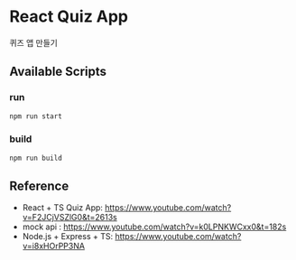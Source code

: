 # React Quiz App

퀴즈 앱 만들기

## Available Scripts

### run

```bash
npm run start
```

### build

```bash
npm run build
```

## Reference

- React + TS Quiz App: <https://www.youtube.com/watch?v=F2JCjVSZlG0&t=2613s>
- mock api : <https://www.youtube.com/watch?v=k0LPNKWCxx0&t=182s>
- Node.js + Express + TS: <https://www.youtube.com/watch?v=i8xHOrPP3NA>
